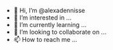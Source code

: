 - 👋 Hi, I’m @alexadennisse
- 👀 I’m interested in ...
- 🌱 I’m currently learning ...
- 💞️ I’m looking to collaborate on ...
- 📫 How to reach me ...

<!---
alexadennisse/alexadennisse is a ✨ special ✨ repository because its `README.md` (this file) appears on your GitHub profile.
You can click the Preview link to take a look at your changes.
--->
